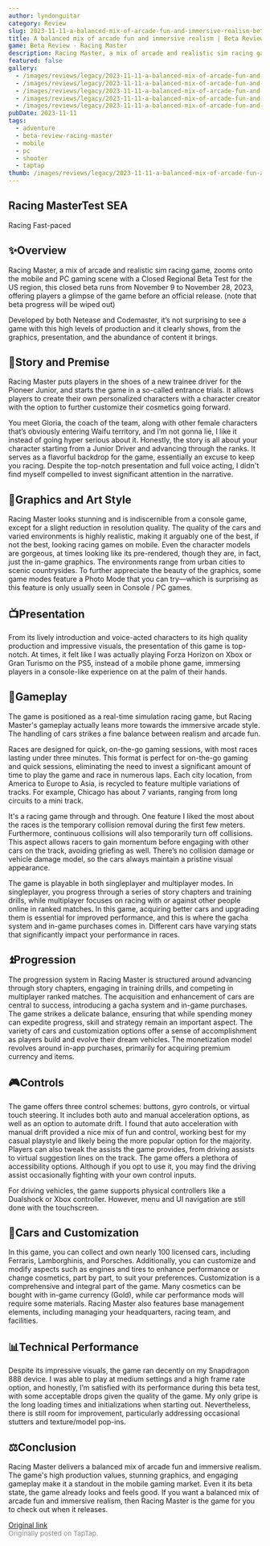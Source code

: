 ```yaml
---
author: lyndonguitar
category: Review
slug: 2023-11-11-a-balanced-mix-of-arcade-fun-and-immersive-realism-beta-review-racing-master
title: A balanced mix of arcade fun and immersive realism | Beta Review - Racing Master
game: Beta Review - Racing Master
description: Racing Master, a mix of arcade and realistic sim racing game, zooms onto the mobile and PC gaming scene with a Closed Regional Beta Test for the US region, this closed beta runs from November 9 to November 28, 2023, offering players a glimpse of the game before an official release. (note that beta progress will be wiped out)
featured: false
gallery:
  - /images/reviews/legacy/2023-11-11-a-balanced-mix-of-arcade-fun-and-immersive-realism--beta-review---racing-master-0.avif
  - /images/reviews/legacy/2023-11-11-a-balanced-mix-of-arcade-fun-and-immersive-realism--beta-review---racing-master-1.avif
  - /images/reviews/legacy/2023-11-11-a-balanced-mix-of-arcade-fun-and-immersive-realism--beta-review---racing-master-2.avif
  - /images/reviews/legacy/2023-11-11-a-balanced-mix-of-arcade-fun-and-immersive-realism--beta-review---racing-master-3.avif
  - /images/reviews/legacy/2023-11-11-a-balanced-mix-of-arcade-fun-and-immersive-realism--beta-review---racing-master-4.avif
pubDate: 2023-11-11
tags:
  - adventure
  - beta-review-racing-master
  - mobile
  - pc
  - shooter
  - taptap
thumb: /images/reviews/legacy/2023-11-11-a-balanced-mix-of-arcade-fun-and-immersive-realism--beta-review---racing-master-0.avif
---
```


Racing MasterTest SEA
--
Racing
Fast-paced


## ✨Overview

Racing Master, a mix of arcade and realistic sim racing game, zooms onto the mobile and PC gaming scene with a Closed Regional Beta Test for the US region, this closed beta runs from November 9 to November 28, 2023, offering players a glimpse of the game before an official release. (note that beta progress will be wiped out)

Developed by both Netease and Codemaster, it’s not surprising to see a game with this high levels of production and it clearly shows, from the graphics, presentation, and the abundance of content it brings.


## 📖Story and Premise

Racing Master puts players in the shoes of a new trainee driver for the Pioneer Junior, and starts the game in a so-called entrance trials. It allows players to create their own personalized characters with a character creator with the option to further customize their cosmetics going forward.

You meet Gloria, the coach of the team, along with other female characters that’s obviously entering Waifu territory, and I’m not gonna lie, I like it instead of going hyper serious about it. Honestly, the story is all about your character starting from a Junior Driver and advancing through the ranks.  It serves as a flavorful backdrop for the game, essentially an excuse to keep you racing. Despite the top-notch presentation and full voice acting, I didn't find myself compelled to invest significant attention in the narrative.


## 🎨Graphics and Art Style

Racing Master looks stunning and is indiscernible from a console game, except for a slight reduction in resolution quality. The quality of the cars and varied environments is highly realistic, making it arguably one of the best, if not the best, looking racing games on mobile. Even the character models are gorgeous, at times looking like its pre-rendered, though they are, in fact, just the in-game graphics. The environments range from urban cities to scenic countrysides. To further appreciate the beauty of the graphics, some game modes feature a Photo Mode that you can try—which is surprising as this feature is only usually seen in Console / PC games.


## 📺Presentation

From its lively introduction and voice-acted characters to its high quality production and impressive visuals, the presentation of this game is top-notch. At times, it felt like I was actually playing Forza Horizon on Xbox or Gran Turismo on the PS5, instead of a mobile phone game, immersing players in a console-like experience on at the palm of their hands.


## 🏁Gameplay

The game is positioned as a real-time simulation racing game, but Racing Master's gameplay actually leans more towards the immersive arcade style. The handling of cars strikes a fine balance between realism and arcade fun.

Races are designed for quick, on-the-go gaming sessions, with most races lasting under three minutes. This format is perfect for on-the-go gaming and quick sessions, eliminating the need to invest a significant amount of time to play the game and race in numerous laps. Each city location, from America to Europe to Asia, is recycled to feature multiple variations of tracks. For example, Chicago has about 7 variants, ranging from long circuits to a mini track.

It's a racing game through and through. One feature I liked the most about the races is the temporary collision removal during the first few meters. Furthermore, continuous collisions will also temporarily turn off collisions. This aspect allows racers to gain momentum before engaging with other cars on the track, avoiding griefing as well. There’s no collision damage or vehicle damage model, so the cars always maintain a pristine visual appearance.

The game is playable in both singleplayer and multiplayer modes. In singleplayer, you progress through a series of story chapters and training drills, while multiplayer focuses on racing with or against other people online in ranked matches. In this game, acquiring better cars and upgrading them is essential for improved performance, and this is where the gacha system and in-game purchases comes in. Different cars have varying stats that significantly impact your performance in races.


## ⏫Progression

The progression system in Racing Master is structured around advancing through story chapters, engaging in training drills, and competing in multiplayer ranked matches. The acquisition and enhancement of cars are central to success, introducing a gacha system and in-game purchases.  The game strikes a delicate balance, ensuring that while spending money can expedite progress, skill and strategy remain an important aspect. The variety of cars and customization options offer a sense of accomplishment as players build and evolve their dream vehicles. The monetization model revolves around in-app purchases, primarily for acquiring premium currency and items.


## 🎮Controls

The game offers three control schemes: buttons, gyro controls, or virtual touch steering. It includes both auto and manual acceleration options, as well as an option to automate drift. I found that auto acceleration with manual drift provided a nice mix of fun and control, working best for my casual playstyle and likely being the more popular option for the majority. Players can also tweak the assists the game provides, from driving assists to virtual suggestion lines on the track. The game offers a plethora of accessibility options. Although if you opt to use it, you may find the driving assist occasionally fighting with your own control inputs.

For driving vehicles, the game supports physical controllers like a Dualshock or Xbox controller. However, menu and UI navigation are still done with the touchscreen.


## 🔧Cars and Customization

In this game, you can collect and own nearly 100 licensed cars, including Ferraris, Lamborghinis, and Porsches. Additionally, you can customize and modify aspects such as engines and tires to enhance performance or change cosmetics, part by part, to suit your preferences. Customization is a comprehensive and integral part of the game. Many cosmetics can be bought with in-game currency (Gold), while car performance mods will require some materials. Racing Master also features base management elements, including managing your headquarters, racing team, and facilities.


## 📊Technical Performance

Despite its impressive visuals, the game ran decently on my Snapdragon 888 device. I was able to play at medium settings and a high frame rate option, and honestly, I’m satisfied with its performance during this beta test, with some acceptable drops given the quality of the game. My only gripe is the long loading times and initializations when starting out. Nevertheless, there is still room for improvement, particularly addressing occasional stutters and texture/model pop-ins.


## ⚖️Conclusion

Racing Master delivers a balanced mix of arcade fun and immersive realism. The game's high production values, stunning graphics, and engaging gameplay make it a standout in the mobile gaming market. Even it its beta state, the game already looks and feels good. If you want a balanced mix of arcade fun and immersive realism, then Racing Master is the game for you to check out when it releases.

[Original link](https://www.taptap.io/post/6534388)<br><span style="font-size: 0.95em; color: #888;">Originally posted on TapTap.</span>